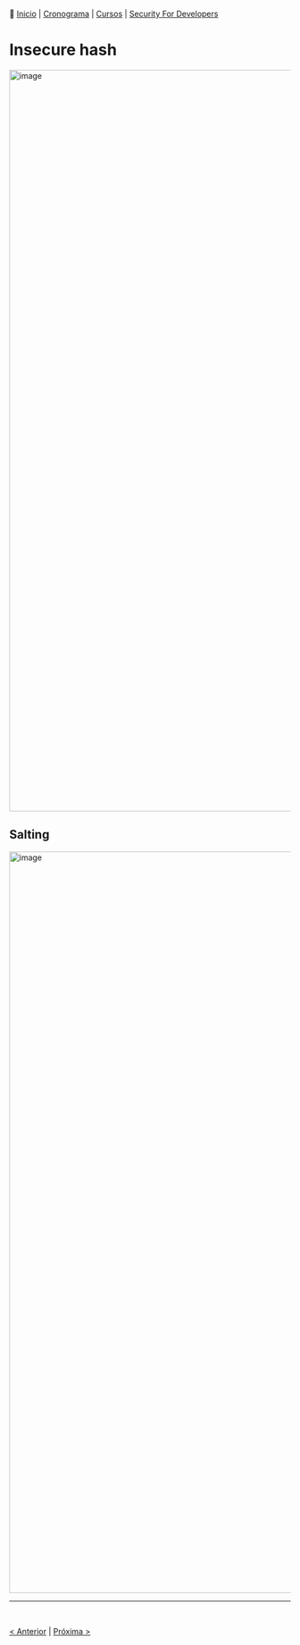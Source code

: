 👾 [Inicio](https://rayanepimentel.github.io/InfoSec-iniciante/) | [Cronograma](https://rayanepimentel.github.io/InfoSec-iniciante/cronograma/) | [Cursos](https://rayanepimentel.github.io/InfoSec-iniciante/cursos/) | [Security For Developers](https://rayanepimentel.github.io/InfoSec-iniciante/cursos/Security-for-developers/)


# Insecure hash

<img width="1327" alt="image" src="https://github.com/rayanepimentel/InfoSec-iniciante/assets/37915359/2fd12ea1-3a3a-4fa0-b40a-cc48a9dd7f57">

## Salting

<img width="1327" alt="image" src="https://github.com/rayanepimentel/InfoSec-iniciante/assets/37915359/3a82ba2c-9863-4e7c-9847-dbf25cbf977e">


<br>
<hr>
<br>

[< Anterior](01-broken-access-control.md) | [Próxima >](03-InsecureRandomness.md)